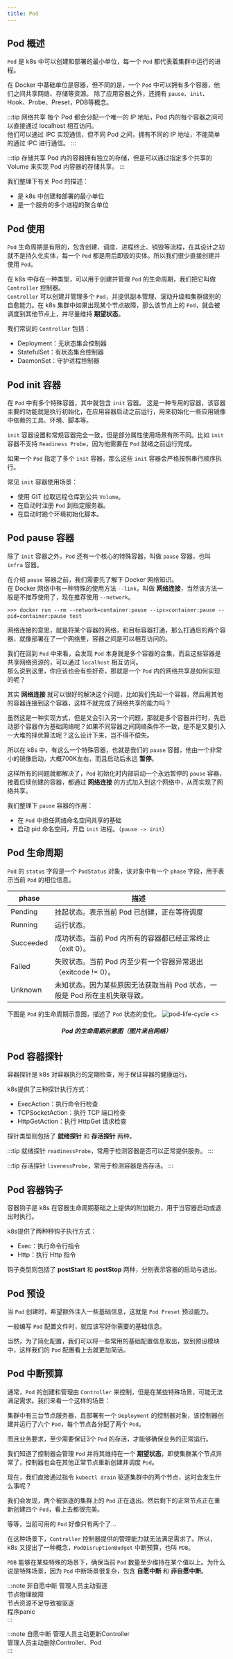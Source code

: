 ```yaml
---
title: Pod
---
```


## Pod 概述
`Pod` 是 k8s 中可以创建和部署的最小单位，每一个 `Pod` 都代表着集群中运行的进程。

在 Docker 中基础单位是容器，但不同的是，一个 `Pod` 中可以拥有多个容器，他们之间共享网络、存储等资源。
除了应用容器之外，还拥有 `pause`、`init`、Hook、Probe、Preset，PDB等概念。

:::tip 网络共享
每个 Pod 都会分配一个唯一的 IP 地址，Pod 内的每个容器之间可以直接通过 localhost 相互访问。  
他们可以通过 IPC 实现通信，但不同 Pod 之间，拥有不同的 IP 地址，不能简单的通过 IPC 进行通信。
:::

:::tip 存储共享
Pod 内的容器拥有独立的存储，但是可以通过指定多个共享的 Volume 来实现 Pod 内容器的存储共享。
:::


我们整理下有关 Pod 的描述：
* 是 k8s 中创建和部署的最小单位
* 是一个服务的多个进程的聚合单位


## Pod 使用
`Pod` 生命周期是有限的，包含创建、调度、进程终止、销毁等流程，在其设计之初就不是持久化实体，每一个 `Pod` 都是用后即毁的实体。所以我们很少直接创建并使用 `Pod`。

在 k8s 中存在一种类型，可以用于创建并管理 `Pod` 的生命周期，我们把它叫做 `Controller` 控制器。  
`Controller` 可以创建并管理多个 `Pod`，并提供副本管理、滚动升级和集群级别的自愈能力。在 k8s 集群中如果出现某个节点故障，那么该节点上的 `Pod`，就会被调度到其他节点上，并尽量维持 **期望状态**。

我们常说的 `Controller` 包括：  
* Deployment：无状态集合控制器
* StatefulSet：有状态集合控制器
* DaemonSet：守护进程控制器


## Pod init 容器
在 `Pod` 中有多个特殊容器，其中就包含 `init` 容器。 这是一种专用的容器，该容器主要的功能就是执行初始化，在应用容器启动之前运行，用来初始化一些应用镜像中依赖的工具、环境、脚本等。

`init` 容器设置和常规容器完全一致，但是部分属性使用场景有所不同。比如 `init` 容器不支持 `Readiness Probe`，因为他需要在 `Pod` 就绪之前运行完成。

如果一个 `Pod` 指定了多个 `init` 容器，那么这些 `init` 容器会严格按照串行顺序执行。

常见 `init` 容器使用场景：
* 使用 GIT 拉取远程仓库到公共 `Volume`。
* 在启动时注册 `Pod` 到指定服务器。
* 在启动时跑个环境初始化脚本。


## Pod pause 容器
除了 `init` 容器之外，`Pod` 还有一个核心的特殊容器，叫做 `pause` 容器，也叫 `infra` 容器。

在介绍 `pause` 容器之前，我们需要先了解下 Docker 网络知识。  
在 Docker 网络中有一种特殊的使用方法 `--link`，叫做 **网络连接**，当然该方法一般是不推荐使用了，现在推荐使用 `--network`。
```shell script
>>> docker run --rm --network=container:pause --ipc=container:pause --pid=container:pause test
```
网络连接的意思，就是将某个容器的网络，和目标容器打通，那么打通后的两个容器，就像部署在了一个网络里，容器之间是可以相互访问的。

我们在回到 `Pod` 中来看，会发现 `Pod` 本身就是多个容器的合集，而且这些容器是共享网络资源的，可以通过 `localhost` 相互访问。  
那么说到这里，你应该也会有些好奇，那就是一个 `Pod` 内的网络共享是如何实现的呢？

其实 **网络连接** 就可以很好的解决这个问题，比如我们先起一个容器，然后用其他的容器连接到这个容器，这样不就完成了网络共享的能力吗？

虽然这是一种实现方式，但是又会引入另一个问题，那就是多个容器并行时，先启动那个容器作为基础网络呢？如果不同容器之间网络条件不一致，是不是又要引入一大堆的择优算法呢？这么设计下来，岂不得不偿失。

所以在 k8s 中，有这么一个特殊容器，也就是我们的 `pause` 容器，他由一个非常小的镜像启动，大概700K左右，而且启动后永远 **暂停**。  

这样所有的问题就都解决了，`Pod` 初始化时内部启动一个永远暂停的 `pause` 容器，接着后续创建的容器，都通过 **网络连接** 的方式加入到这个网络中，从而实现了网络共享。

我们整理下 `pause` 容器的作用：
* 在 `Pod` 中担任网络命名空间共享的基础
* 启动 pid 命名空间，开启 `init` 进程。（`pause -> init`）


## Pod 生命周期
`Pod` 的 `status` 字段是一个 `PodStatus` 对象，该对象中有一个 `phase` 字段，用于表示当前 `Pod` 的相位信息。

|phase|描述|
|---|---|
|Pending|挂起状态。表示当前 Pod 已创建，正在等待调度|
|Running|运行状态。|
|Succeeded|成功状态。当前 Pod 内所有的容器都已经正常终止（exit 0）。|
|Failed|失败状态。当前 Pod 内至少有一个容器异常退出（exitcode != 0）。|
|Unknown|未知状态。因为某些原因无法获取当前 Pod 状态，一般是 Pod 所在主机失联导致。|

下图是 `Pod` 的生命周期示意图，描述了 `Pod` 状态的变化。
![pod-life-cycle](./static/pod/pod-life-cycle.jpg)
<>
  <h6 align="center">
    <b>Pod 的生命周期示意图（图片来自网络）</b>
  </h6>
</>

## Pod 容器探针
容器探针是 k8s 对容器执行的定期检查，用于保证容器的健康运行。

k8s提供了三种探针执行方式：
* ExecAction：执行命令行检查
* TCPSocketAction：执行 TCP 端口检查
* HttpGetAction：执行 HttpGet 请求检查

探针类型则包括了 **就绪探针** 和 **存活探针** 两种。

:::tip 就绪探针
`readinessProbe`，常用于检测容器是否可以正常提供服务。
:::

:::tip 存活探针
`livenessProbe`，常用于检测容器是否存活。
:::

## Pod 容器钩子
容器钩子是 k8s 在容器生命周期基础之上提供的附加能力，用于当容器启动或退出时执行。

k8s提供了两种种钩子执行方式：
* Exec：执行命令行指令
* Http：执行 Http 指令

钩子类型则包括了 **postStart** 和 **postStop** 两种，分别表示容器的启动与退出。

## Pod 预设
当 `Pod` 创建时，希望额外注入一些基础信息，这就是 `Pod Preset` 预设能力。

一般编写 `Pod` 配置文件时，就应该写好你需要的基础信息。

当然，为了简化配置，我们可以将一些常用的基础配置信息取出，放到预设模块中，这样我们的 `Pod` 配置看上去就更加简洁。


## Pod 中断预算
通常，`Pod` 的创建和管理由 `Controller` 来控制，但是在某些特殊场景，可能无法满足需求。我们来看一个这样的场景：

集群中有三台节点服务器，且部署有一个 `Deployment` 的控制器对象，该控制器创建并运行了六个 `Pod`，每个节点各分配了两个 `Pod`。

而且业务要求，至少需要保证3个 `Pod` 的存活，才能够确保业务的正常运行。

我们知道了控制器会管理 `Pod` 并将其维持在一个 **期望状态**，即使集群某个节点异常了，控制器也会在其他正常节点重新创建并调度 `Pod`。

现在，我们直接通过指令 `kubectl drain` 驱逐集群中的两个节点，这时会发生什么事呢？

我们会发现，两个被驱逐的集群上的 `Pod` 正在退出。然后剩下的正常节点正在重新创建四个 `Pod`，看上去都很完美。

等等，当前可用的 `Pod` 好像只有两个了...


在这种场景下，`Controller` 控制器提供的管理能力就无法满足需求了。所以，k8s 又提出了一种概念，`PodDisruptionBudget` 中断预算，也叫 `PDB`。

`PDB` 能够在某些特殊的场景下，确保当前 `Pod` 数量至少维持在某个值以上。为什么说是特殊场景，因为 `Pod` 中断场景很复杂，包含 **自愿中断** 和 **非自愿中断**。

:::note 非自愿中断
管理人员主动驱逐  
节点物理故障  
节点资源不足导致被驱逐  
程序panic  
:::

:::note 自愿中断
管理人员主动更新Controller    
管理人员主动删除Controller、Pod    
:::
